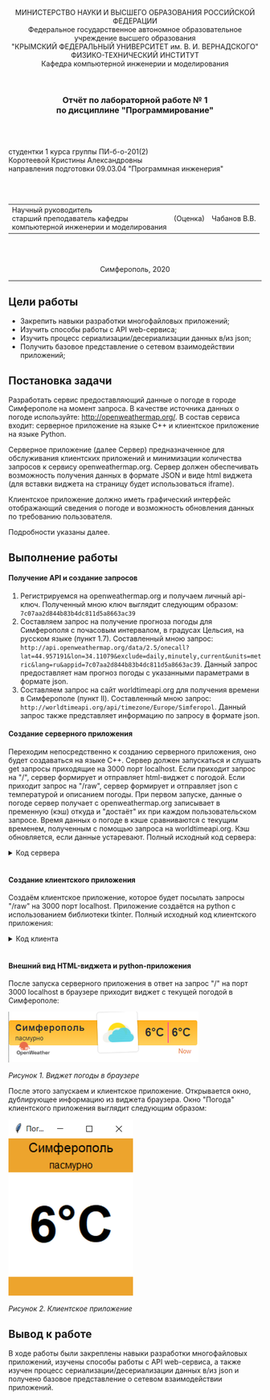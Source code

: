<p align="center">МИНИСТЕРСТВО НАУКИ  И ВЫСШЕГО ОБРАЗОВАНИЯ РОССИЙСКОЙ ФЕДЕРАЦИИ<br>
Федеральное государственное автономное образовательное учреждение высшего образования<br>
"КРЫМСКИЙ ФЕДЕРАЛЬНЫЙ УНИВЕРСИТЕТ им. В. И. ВЕРНАДСКОГО"<br>
ФИЗИКО-ТЕХНИЧЕСКИЙ ИНСТИТУТ<br>
Кафедра компьютерной инженерии и моделирования</p>
<br>
<h3 align="center">Отчёт по лабораторной работе № 1<br> по дисциплине "Программирование"</h3>

<br><br>

<p>студентки 1 курса группы ПИ-б-о-201(2)<br>
Коротеевой Кристины Александровны<br>
направления подготовки 09.03.04 "Программная инженерия"</p>


<br><br>
<table>
<tr><td>Научный руководитель<br> старший преподаватель кафедры<br> компьютерной инженерии и моделирования</td>
<td>(Оценка)</td>
<td>Чабанов В.В.</td>
</tr>
</table>
<br><br>

<p align="center">Симферополь, 2020</p>
<hr>

## Цели работы
* Закрепить навыки разработки многофайловыx приложений;
* Изучить способы работы с API web-сервиса;
* Изучить процесс сериализации/десериализации данных в/из json;
* Получить базовое представление о сетевом взаимодействии приложений;

## Постановка задачи
Разработать сервис предоставляющий данные о погоде в городе Симферополе на момент запроса.  В качестве источника данных о погоде используйте: http://openweathermap.org/. В состав сервиса входит: серверное приложение на языке С++ и клиентское приложение на языке Python.

Серверное приложение (далее Сервер) предназначенное для обслуживания клиентских приложений и минимизации количества запросов к сервису openweathermap.org. Сервер должен обеспечивать возможность получения данных в формате JSON и виде html виджета (для вставки виджета на страницу будет использоваться iframe).

Клиентское приложение должно иметь графический интерфейс отображающий сведения о погоде и возможность обновления данных по требованию пользователя.

Подробности указаны далее.

## Выполнение работы
#### Получение API и создание запросов
1. Регистрируемся на openweathermap.org и получаем личный api-ключ. Полученный мною ключ выглядит следующим образом: ```7c07aa2d844b83b4dc811d5a8663ac39```
2. Составляем запрос на получение прогноза погоды для Симферополя с почасовым интервалом, в градусах Цельсия, на русском языке (пункт 1.7). Составленный мною запрос: ```http://api.openweathermap.org/data/2.5/onecall?lat=44.957191&lon=34.11079&exclude=daily,minutely,current&units=metric&lang=ru&appid=7c07aa2d844b83b4dc811d5a8663ac39```. Данный запрос предоставляет нам прогноз погоды с указанными параметрами в формате json.
3. Составляем запрос на сайт worldtimeapi.org для получения времени в Симферополе (пункт II). Составленный мною запрос: ```http://worldtimeapi.org/api/timezone/Europe/Simferopol```. Данный запрос также представляет информацию по запросу в формате json.

#### Создание серверного приложения
Переходим непосредственно к созданию серверного приложения, оно будет создаваться на языке С++. Сервер должен запускаться и слушать get запросы приходящие на 3000 порт localhost. Если приходит запрос на "/", сервер формирует и отправляет html-виджет с погодой. Если приходит запрос на "/raw", сервер формирует и отправляет json с температурой и описанием погоды. При первом запуске, данные о погоде сервер получает с openweathermap.org записывает в пременную (кэш) откуда и "достаёт" их при каждом пользовательском запросе. Время данных о погоде в кэше сравниваются с текущим временем, полученным с помощью запроса на worldtimeapi.org. Кэш обновляется, если данные устаревают. Полный исходный код сервера: 
<details>
<summary>Код сервера</summary>

```С++
#include <iostream>
#include <fstream>
#include <string>
#include <cpp_httplib/httplib.h>
#include <nlohmann/json.hpp>

using namespace std;
using namespace httplib;
using json = nlohmann::json;

int hour;
bool relevance = false;

string getCurrentWeather() {
    string s_weather;
    Client GetWeather("http://api.openweathermap.org");
    auto res = GetWeather.Get("/data/2.5/onecall?lat=44.957191&lon=34.11079&exclude=daily,minutely,current&units=metric&lang=ru&appid=7c07aa2d844b83b4dc811d5a8663ac39");
    if (!res) {
        cout << "Can't get weather info.\n";
    }
    else {
        s_weather = res->body;
        cout << "Weather info was recieved.\n";
    }
    return s_weather;
}

string getCurrentTime() {
    string s_time;
    Client GetTime("http://worldtimeapi.org");
    auto res = GetTime.Get("/api/timezone/Europe/Simferopol");
    if (res->status == 200) {
        s_time = res->body;
        cout << "Time was recieved.\n";
    } 
    else {
        cout << "Can't get time.\n";
    }
    return s_time;
}

json j_weather, j_time;
string widget_template;
void gen_responce(const Request& req, Response& res) {
    if (j_weather.empty()) {
        j_weather = json::parse(getCurrentWeather());
    }
    j_time = json::parse(getCurrentTime());
    for (int i = 0; i < 48; i++) {
        if (j_time["unixtime"] < j_weather["hourly"][i]["dt"]) {
            hour = i;
            break;
        }
    }

    if (j_time["unixtime"] < j_weather["hourly"][hour]["dt"]){ 
        string temp1 = "{hourly[i].weather[0].description}";
        string temp2 = "{hourly[i].weather[0].icon}";
        string temp3 = "{hourly[i].temp}";
        
        string description = j_weather["hourly"][0]["weather"][0]["description"];
        string icon = j_weather["hourly"][0]["weather"][0]["icon"];
        double temp_value = j_weather["hourly"][hour]["temp"];
        string str_temp_value = to_string(int(round(temp_value)));

        ifstream t_file("template_file.html");
        if (t_file.is_open()) {
            getline(t_file, widget_template, '\0');
        }
        else {
            cout << "Can`t open template.\n";
        }

        widget_template.replace(widget_template.find(temp1), temp1.length(), description);
        widget_template.replace(widget_template.find(temp2), temp2.length(), icon);
        widget_template.replace(widget_template.find(temp3), temp3.length(), str_temp_value);
        widget_template.replace(widget_template.find(temp3), temp3.length(), str_temp_value);
        cout << "Widget strings have been updated.\n"
            << widget_template << endl;
        
    }
    else {
        j_weather = json::parse(getCurrentWeather());

        string temp1 = "{hourly[i].weather[0].description}";
        string temp2 = "{hourly[i].weather[0].icon}";
        string temp3 = "{hourly[i].temp}";

        string description = j_weather["hourly"][0]["weather"][0]["description"];
        string icon = j_weather["hourly"][0]["weather"][0]["icon"];
        double temp_value = j_weather["hourly"][hour]["temp"];
        string str_temp_value = to_string(int(round(temp_value)));

        ifstream t_file("template_file.html");
        if (t_file.is_open()) {
            getline(t_file, widget_template, '\0');
        }
        else {
            cout << "Can`t open template.\n";
        }

        widget_template.replace(widget_template.find(temp1), temp1.length(), description);
        widget_template.replace(widget_template.find(temp2), temp2.length(), icon);
        widget_template.replace(widget_template.find(temp3), temp3.length(), str_temp_value);
        widget_template.replace(widget_template.find(temp3), temp3.length(), str_temp_value);
        cout << "Widget strings have been updated.\n"
            << widget_template << endl;
    }
    res.set_content(widget_template, "text/html");
}

json raw;
void gen_raw_responce(const Request& req, Response& res) {
    if (j_weather.empty()) {
        j_weather = json::parse(getCurrentWeather());
    }
    j_time = json::parse(getCurrentTime());
    for (int i = 0; i < 48; i++) {
        if (j_time["unixtime"] < j_weather["hourly"][i]["dt"]) {
            hour = i;
            break;
        }
    }

    if (j_time["unixtime"] < j_weather["hourly"][hour]["dt"]) { //значит в кэше есть этот час
        double temp_value = j_weather["hourly"][hour]["temp"];
        int int_temp_value = round(temp_value);
        string description = j_weather["hourly"][hour]["weather"][0]["description"];
        raw["temp"] = int_temp_value;
        raw["description"] = description;
        cout <<"Raw strings have been updated.\n"<< raw.dump(4) << endl;
    }
    else {
        j_weather = json::parse(getCurrentWeather());
        double temp_value = j_weather["hourly"][hour]["temp"];
        int int_temp_value = round(temp_value);
        string description = j_weather["hourly"][hour]["weather"][0]["description"];
        raw["temp"] = int_temp_value;
        raw["description"] = description;
        cout << "Raw strings have been updated.\n" << raw.dump(4) << endl;
    }
    res.set_content(raw.dump(), "text/json");
}

int main() {
    Server weather;
    weather.Get("/", gen_responce);
    weather.Get("/raw", gen_raw_responce);
    cout << "Start server...OK\n";
    weather.listen("localhost", 3000);
}
```
</details>
<br>

#### Создание клиентского приложения
Создаём клиентское приложение, которое будет посылать запросы "/raw" на 3000 порт localhost. Приложение создаётся на python с использованием библиотеки tkinter. Полный исходный код клиентского приложения:
<details>
<summary>Код клиента</summary>

```python
from tkinter import *
import json
import requests

def site(event = None):
	try:
		upload = requests.get('http://localhost:3000/raw').content.decode("utf8")
		upload_date = json.loads(upload)

		description.config(text=str(upload_date["description"]))
		temperature.config(text=str(round(upload_date["temp"])) + "°C")
	except requests.exceptions.ConnectionError:
		pass

root = Tk()
root.title("Погода")
root.pack_propagate(0)
root.bind("<Button-1>", site)
root.geometry("200x250")

color = "#eda42d"
w = 100
h = 30

top_frame = Frame(root, bg = color, width = w, height = h)
main_frame = Frame(root, bg = "white",  width = w, height = w)
down_frame = Frame(root, bg = color, width = w, height = h)

top_frame.pack(side = TOP, fill = X)
main_frame.pack(expand = True, fill = BOTH)
down_frame.pack(side = BOTTOM, fill = X)


city = Label(top_frame, font = ("Helvetica", 16), text = "Симферополь", bg = color)
temperature = Label(main_frame, font=("Helvetica", 60, 'bold'), bg = "white")
description = Label(top_frame, font=("Helvetica", 12), bg = color)

city.pack(pady = 0)
temperature.pack(expand = True)
description.pack(pady = 0)

site()

root.mainloop()
```
</details>
<br>

#### Внешний вид HTML-виджета и python-приложения

После запуска серверного приложения в ответ на запрос "/" на порт 3000 localhost в браузере приходит виджет с текущей погодой в Симферополе:

![](./screenshots/server.png)

*Рисунок 1. Виджет погоды в браузере*

После этого запускаем и клиентское приложение. Открывается окно, дублирующее информацию из виджета браузера. Окно "Погода" клиентского приложения выглядит следующим образом:

![](./screenshots/console.png)

*Рисунок 2. Клиентское приложение*

## Вывод к работе
В ходе работы были закреплены навыки разработки многофайловыx приложений, изучены способы работы с API web-сервиса, а также изучен процесс сериализации/десериализации данных в/из json и получено базовое представление о сетевом взаимодействии приложений.